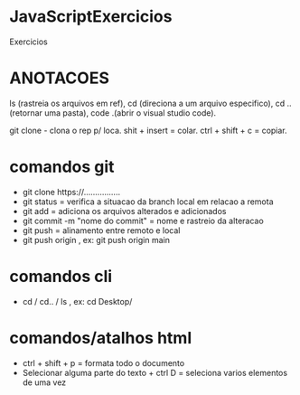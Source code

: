 # JavaScriptExercicios
Exercicios

# ANOTACOES

ls (rastreia os arquivos em ref), cd (direciona a um arquivo especifico), cd .. (retornar uma pasta), code .(abrir o visual studio code).

git clone - clona o rep p/ loca.
shit + insert = colar.
ctrl + shift + c = copiar.

# comandos git

- git clone https://................
- git status = verifica a situacao da branch local em relacao a remota
- git add = adiciona os arquivos alterados e adicionados
- git commit -m "nome do commit" = nome e rastreio da alteracao
- git push = alinamento entre remoto e local
- git push origin <nomeDaBranch>, ex: git push origin main

# comandos cli

- cd <nomeDoCaminho> / cd.. / ls , ex: cd Desktop/

# comandos/atalhos html
 - ctrl + shift + p = formata todo o documento
 - Selecionar alguma parte do texto + ctrl D = seleciona varios elementos de uma vez


